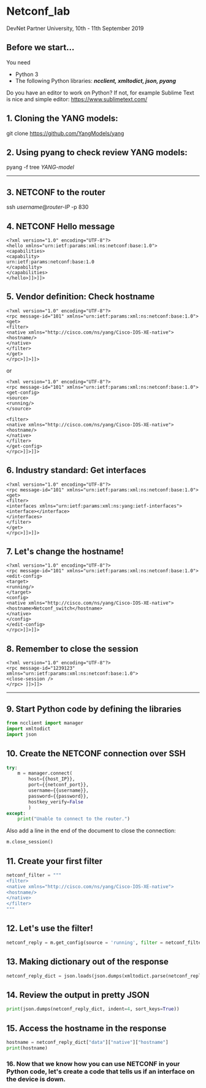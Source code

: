 # Netconf_lab
DevNet Partner University, 10th - 11th September 2019

## Before we start...
You need
- Python 3
- The following Python libraries:
***ncclient, xmltodict, json, pyang***

Do you have an editor to work on Python? If not, for example Sublime Text is nice and simple editor: https://www.sublimetext.com/

## 1. Cloning the YANG models:
git clone https://github.com/YangModels/yang

## 2. Using pyang to check review YANG models:
pyang -f tree *YANG-model*


------------------------------


## 3. NETCONF to the router
ssh *username*@*router-IP* -p 830

## 4. NETCONF Hello message
```
<?xml version="1.0" encoding="UTF-8"?>
<hello xmlns="urn:ietf:params:xml:ns:netconf:base:1.0">
<capabilities>
<capability>
urn:ietf:params:netconf:base:1.0
</capability>
</capabilities>
</hello>]]>]]>
```

## 5. Vendor definition: Check hostname
```
<?xml version="1.0" encoding="UTF-8"?>
<rpc message-id="101" xmlns="urn:ietf:params:xml:ns:netconf:base:1.0">
<get>
<filter>
<native xmlns="http://cisco.com/ns/yang/Cisco-IOS-XE-native">
<hostname/>
</native>
</filter>
</get>
</rpc>]]>]]>
```

or

```
<?xml version="1.0" encoding="UTF-8"?>
<rpc message-id="101" xmlns="urn:ietf:params:xml:ns:netconf:base:1.0">
<get-config>
<source>
<running/>
</source>

<filter>
<native xmlns="http://cisco.com/ns/yang/Cisco-IOS-XE-native">
<hostname/>
</native>
</filter>
</get-config>
</rpc>]]>]]>

```


## 6. Industry standard: Get interfaces
```
<?xml version="1.0" encoding="UTF-8"?>
<rpc message-id="101" xmlns="urn:ietf:params:xml:ns:netconf:base:1.0">
<get>
<filter>
<interfaces xmlns="urn:ietf:params:xml:ns:yang:ietf-interfaces">
<interface></interface>
</interfaces> 
</filter>
</get>
</rpc>]]>]]>
```


## 7. Let's change the hostname!
```
<?xml version="1.0" encoding="UTF-8"?>
<rpc message-id="101" xmlns="urn:ietf:params:xml:ns:netconf:base:1.0"> 
<edit-config>
<target>
<running/>
</target>
<config>
<native xmlns="http://cisco.com/ns/yang/Cisco-IOS-XE-native">
<hostname>Netconf_switch</hostname>
</native>
</config>
</edit-config>
</rpc>]]>]]>
```

## 8. Remember to close the session
```
<?xml version="1.0" encoding="UTF-8"?> 
<rpc message-id="1239123" xmlns="urn:ietf:params:xml:ns:netconf:base:1.0"> 
<close-session /> 
</rpc> ]]>]]>
```


------------------------------


## 9. Start Python code by defining the libraries
```python
from ncclient import manager
import xmltodict
import json
```

## 10. Create the NETCONF connection over SSH
````python
try:
    m = manager.connect(
        host={{host_IP}},
        port={{netconf_port}},
        username={{username}},
        password={{password}},
        hostkey_verify=False
        )
except:
    print("Unable to connect to the router.")
````

Also add a line in the end of the document to close the connection:
```python
m.close_session()
```

## 11. Create your first filter
```python
netconf_filter = """
<filter>
<native xmlns="http://cisco.com/ns/yang/Cisco-IOS-XE-native">
<hostname/>
</native>
</filter>
"""
```

## 12. Let's use the filter!
```python
netconf_reply = m.get_config(source = 'running', filter = netconf_filter).data_xml
```

## 13. Making dictionary out of the response
```python
netconf_reply_dict = json.loads(json.dumps(xmltodict.parse(netconf_reply)))
```

## 14. Review the output in pretty JSON
```python
print(json.dumps(netconf_reply_dict, indent=4, sort_keys=True))
```

## 15. Access the hostname in the response
```python
hostname = netconf_reply_dict["data"]["native"]["hostname"]
print(hostname)
```

### 16. Now that we know how you can use NETCONF in your Python code, let's create a code that tells us if an interface on the device is down.
